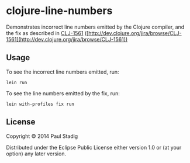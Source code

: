 # clojure-line-numbers

Demonstrates incorrect line numbers emitted by the Clojure compiler, and the fix
as described in [CLJ-1561](http://dev.clojure.org/jira/browse/CLJ-1561)
([http://dev.clojure.org/jira/browse/CLJ-1561](http://dev.clojure.org/jira/browse/CLJ-1561))

## Usage

To see the incorrect line numbers emitted, run:

    lein run

To see the line numbers emitted by the fix, run:

    lein with-profiles fix run

## License

Copyright © 2014 Paul Stadig

Distributed under the Eclipse Public License either version 1.0 or (at
your option) any later version.
